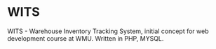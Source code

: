 # WITS
WITS - Warehouse Inventory Tracking System, initial concept for web development course at WMU. Written in PHP, MYSQL.
